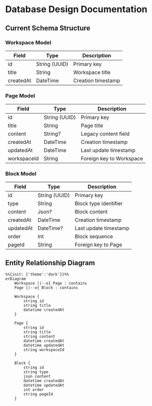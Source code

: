 # Database Design Documentation

## Current Schema Structure

### Workspace Model

| Field | Type | Description |
|-------|------|-------------|
| id | String (UUID) | Primary key |
| title | String | Workspace title |
| createdAt | DateTime | Creation timestamp |

### Page Model

| Field | Type | Description |
|-------|------|-------------|
| id | String (UUID) | Primary key |
| title | String | Page title |
| content | String? | Legacy content field |
| createdAt | DateTime | Creation timestamp |
| updatedAt | DateTime | Last update timestamp |
| workspaceId | String | Foreign key to Workspace |

### Block Model

| Field | Type | Description |
|-------|------|-------------|
| id | String (UUID) | Primary key |
| type | String | Block type identifier |
| content | Json? | Block content |
| createdAt | DateTime | Creation timestamp |
| updatedAt | DateTime? | Last update timestamp |
| order | Int | Block sequence |
| pageId | String | Foreign key to Page |

## Entity Relationship Diagram

```mermaid
%%{init: {'theme':'dark'}}%%
erDiagram
    Workspace ||--o{ Page : contains
    Page ||--o{ Block : contains
    
    Workspace {
        string id
        string title
        datetime createdAt
    }
    
    Page {
        string id
        string title
        string content
        datetime createdAt
        datetime updatedAt
        string workspaceId
    }
    
    Block {
        string id
        string type
        json content
        datetime createdAt
        datetime updatedAt
        int order
        string pageId
    }
```

